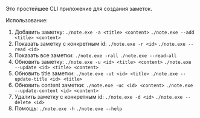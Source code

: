 Это простейшее CLI приложение для создания заметок.

Использование:
1. Добавить заметку:
   `./note.exe -a <title> <content>`
   `./note.exe --add <title> <content>`
2. Показать заметку с конкретным id:
   `./note.exe -r <id>`
   `./note.exe --read <id>`
3. Показать все заметки:
   `./note.exe -rall`
   `./note.exe --read-all`
4. Обновить заметку:
   `./note.exe -u <id> <title> <content>`
   `./note.exe --update <id> <title> <content>`
5. Обновить title заметки:
   `./note.exe -ut <id> <title>`
   `./note.exe --update-title <id> <title>`
6. Обновить content заметки:
   `./note.exe -uc <id> <content>`
   `./note.exe --update-content <id> <content>`
7. Удалить заметку с конкретным id:
   `./note.exe -d <id>`
   `./note.exe --delete <id>`
8. Помощь:
   `./note.exe -h`
   `./note.exe --help`